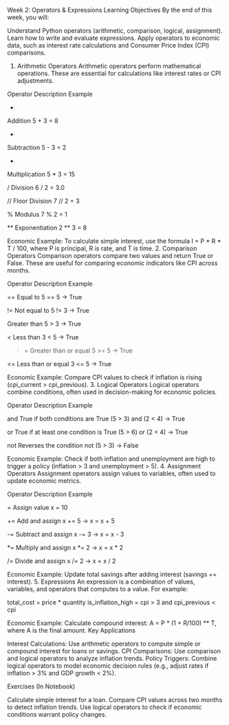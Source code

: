 Week 2: Operators & Expressions
Learning Objectives
By the end of this week, you will:

Understand Python operators (arithmetic, comparison, logical, assignment).
Learn how to write and evaluate expressions.
Apply operators to economic data, such as interest rate calculations and Consumer Price Index (CPI) comparisons.

1. Arithmetic Operators
Arithmetic operators perform mathematical operations. These are essential for calculations like interest rates or CPI adjustments.



Operator
Description
Example



+
Addition
5 + 3 = 8


-
Subtraction
5 - 3 = 2


*
Multiplication
5 * 3 = 15


/
Division
6 / 2 = 3.0


//
Floor Division
7 // 2 = 3


%
Modulus
7 % 2 = 1


**
Exponentiation
2 ** 3 = 8


Economic Example: To calculate simple interest, use the formula I = P * R * T / 100, where P is principal, R is rate, and T is time.
2. Comparison Operators
Comparison operators compare two values and return True or False. These are useful for comparing economic indicators like CPI across months.



Operator
Description
Example



==
Equal to
5 == 5 → True


!=
Not equal to
5 != 3 → True


>
Greater than
5 > 3 → True


<
Less than
3 < 5 → True


>=
Greater than or equal
5 >= 5 → True


<=
Less than or equal
3 <= 5 → True


Economic Example: Compare CPI values to check if inflation is rising (cpi_current > cpi_previous).
3. Logical Operators
Logical operators combine conditions, often used in decision-making for economic policies.



Operator
Description
Example



and
True if both conditions are True
(5 > 3) and (2 < 4) → True


or
True if at least one condition is True
(5 > 6) or (2 < 4) → True


not
Reverses the condition
not (5 > 3) → False


Economic Example: Check if both inflation and unemployment are high to trigger a policy (inflation > 3 and unemployment > 5).
4. Assignment Operators
Assignment operators assign values to variables, often used to update economic metrics.



Operator
Description
Example



=
Assign value
x = 10


+=
Add and assign
x += 5 → x = x + 5


-=
Subtract and assign
x -= 3 → x = x - 3


*=
Multiply and assign
x *= 2 → x = x * 2


/=
Divide and assign
x /= 2 → x = x / 2


Economic Example: Update total savings after adding interest (savings += interest).
5. Expressions
An expression is a combination of values, variables, and operators that computes to a value. For example:

total_cost = price * quantity
is_inflation_high = cpi > 3 and cpi_previous < cpi

Economic Example: Calculate compound interest: A = P * (1 + R/100) ** T, where A is the final amount.
Key Applications

Interest Calculations: Use arithmetic operators to compute simple or compound interest for loans or savings.
CPI Comparisons: Use comparison and logical operators to analyze inflation trends.
Policy Triggers: Combine logical operators to model economic decision rules (e.g., adjust rates if inflation > 3% and GDP growth < 2%).

Exercises (In Notebook)

Calculate simple interest for a loan.
Compare CPI values across two months to detect inflation trends.
Use logical operators to check if economic conditions warrant policy changes.

